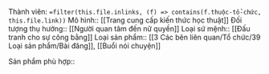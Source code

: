 Thành viên: `=filter(this.file.inlinks, (f) => contains(f.thuộc-tổ-chức, this.file.link))`
Mô hình:: [[Trang cung cấp kiến thức học thuật]]
Đối tượng thụ hưởng:: [[Người quan tâm đến nữ quyền]]
Loại sứ mệnh:: [[Đấu tranh cho sự công bằng]]
Loại sản phẩm:: [[3 Các bên liên quan/Tổ chức/39 Loại sản phẩm/Bài đăng]], [[Buổi nói chuyện]]

Sản phẩm phù hợp::